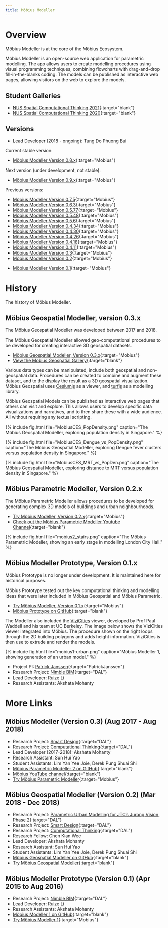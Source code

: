 ```yaml
---
title: Möbius Modeller
---
```

# Overview

Möbius Modeller is at the core of the Möbius Ecosystem. 

Möbius Modeller is an open-source web application for parametric modelling. The app allows users to
create modelling procedures using visual programming techniques, combining flowcharts with
drag-and-drop fill-in-the-blanks coding. The models can be published as interactive web pages,
allowing visitors on the web to explore the models.

## Student Galleries

* [NUS Spatial Computational Thinking 2021](https://design-automation-edu.github.io/AR2524-AY2021-Gallery/){:target="blank"}
* [NUS Spatial Computational Thinking 2020](https://design-automation-edu.github.io/AR2524-AY2020-Gallery/){:target="blank"}

## Versions

- Lead Developer (2018 - ongoing): Tung Do Phuong Bui

Current stable version:

* [Möbius Modeller Version 0.8.x](http://mobius-08.design-automation.net){:target="Mobius"}

Next version (under development, not stable):

* [Möbius Modeller Version 0.9.x](http://mobius-09.design-automation.net){:target="Mobius"}

Previous versions:

* [Möbius Modeller Version 0.7.5](https://design-automation.github.io/mobius-parametric-modeller-dev-0-7){:target="Mobius"}
* [Möbius Modeller Version 0.6.3](https://design-automation.github.io/mobius-parametric-modeller-dev-0-6){:target="Mobius"}
* [Möbius Modeller Version 0.5.77](https://design-automation.github.io/mobius-parametric-modeller-0-5-77){:target="Mobius"}
* [Möbius Modeller Version 0.5.48](https://design-automation.github.io/mobius-parametric-modeller-0-5-48){:target="Mobius"}
* [Möbius Modeller Version 0.5.6](https://design-automation.github.io/mobius-parametric-modeller-0-5-6){:target="Mobius"}
* [Möbius Modeller Version 0.4.34](https://design-automation.github.io/mobius-parametric-modeller-0-4-34){:target="Mobius"}
* [Möbius Modeller Version 0.4.30](https://design-automation.github.io/mobius-parametric-modeller-0-4-30){:target="Mobius"}
* [Möbius Modeller Version 0.4.26](https://design-automation.github.io/mobius-parametric-modeller-0-4-26){:target="Mobius"}
* [Möbius Modeller Version 0.4.18](https://design-automation.github.io/mobius-parametric-modeller-0-4-18){:target="Mobius"}
* [Möbius Modeller Version 0.4.11](https://design-automation.github.io/mobius-parametric-modeller-0-4-11){:target="Mobius"}
* [Möbius Modeller Version 0.3](https://design-automation.github.io/mobius-geospatial/editor){:target="Mobius"}
* [Möbius Modeller Version 0.2](https://design-automation.github.io/mobius-modeller){:target="Mobius"}
- [Möbius Modeller Version 0.1](https://design-automation.github.io/mobius/){:target="Mobius"}

# History

The history of Möbius Modeller.

## Möbius Geospatial Modeller, version 0.3.x

The Möbius Geospatial Modeller was developed between 2017 and 2018.

The Möbius Geospatial Modeller allowed geo-computational procedures to be developed for creating
interactive 3D geospatial datasets.

* [Möbius Geospatial Modeller, Version 0.3.x](https://design-automation.github.io/mobius-geospatial/editor){:target="Mobius"}
* [View the Möbius Geospatial Gallery](https://design-automation.github.io/mobius-geospatial/gallery){:target="blank"}

Various data types can be manipulated, include both geospatial and non-geospatial data. Procedures
can be created to combine and augment these dataset, and to the display the result as a 3D
geospatial visualization. Möbius Geospatial uses [Cesiumjs](https://cesiumjs.org/) as a viewer, and
[turfjs](http://turfjs.org/) as a modelling library. 

Möbius Geospatial Models can be published as interactive web pages that others can visit and
explore. This allows users to develop specific data visualizations and narratives, and to then share
these with a wide audience. All without requiring any textual scripting.

{% include fig.html file="MobiusCES_PopDensity.png" caption="The Möbius Geospatial Modeller,
exploring population density in Singapore." %}

{% include fig.html file="MobiusCES_Dengue_vs_PopDensity.png" caption="The Möbius Geospatial
Modeller, exploring Dengue fever clusters versus population density in Singapore." %}

{% include fig.html file="MobiusCES_MRT_vs_PopDen.png" caption="The Möbius Geospatial Modeller,
exploring distance to MRT versus population density in Singapore." %}

## Möbius Parametric Modeller, Version 0.2.x

The Möbius Parametric Modeller allows  procedures to be developed for generating complex 3D models
of buildings and urban neighbourhoods. 

* [Try Möbius Modeller, Version 0.2.x](https://design-automation.github.io/mobius-modeller){:target="Mobius"}
* [Check out the Möbius Parametric Modeller Youtube Channel](https://www.youtube.com/channel/UCNJUnZ7erTrNWnZVjvgE59g){:target="blank"}

{% include fig.html file="mobius2_stairs.png" caption="The Möbius Parametric Modeller, showing an
early stage in modelling London City Hall." %}

## Möbius Modeller Prototype, Version 0.1.x

Möbius Prototype is no longer under development. It is maintained here for historical purposes. 

Möbius Prototype tested out the key computational thinking and modelling ideas that were later
included in Möbius Geospatial and Möbius Parametric.

- [Try Möbius Modeller, Version 0.1.x](https://design-automation.github.io/mobius/){:target="Mobius"}
- [Möbius Prototype on GitHub](https://github.com/design-automation/mobius){:target="blank"}

The Modeller also included the [ViziCities](http://ww.vizicities.com/) viewer, developed by Prof
Paul Waddell and his team at UC Berkeley. The image below shows the ViziCities viewer integrated
into Möbius. The procedure shown on the right loops through the 2D building polygons and adds height
information. ViziCities is then use to extrude and render the models. 

{% include fig.html file="mobius1-urban.png" caption="Möbius Modeller 1, showing generation of an
urban model."  %}

- Project PI: [Patrick Janssen](http://patrick.janssen.name/){:target="PatrickJanssen"}
- Research Project: [Nimble BIM](https://design-automation.net/projects/nimble_bim.html){:target="DAL"}
- Lead Developer: Ruize Li
- Research Assistants: Akshata Mohanty

# More Links

## Möbius Modeller (Version 0.3) (Aug 2017 - Aug 2018)
- Research Project: [Smart Design](https://design-automation.net/projects/smart_design.html){:target="DAL"}
- Research Project: [Computational Thinking](https://design-automation.net/projects/comp_think.html){:target="DAL"}
- Lead Developer (2017-2018): Akshata Mohanty
- Research Assistant: Sun Hui Yao
- Student Assistants: Lim Yan Yee Joie, Derek Pung Shuai Shi
- [Möbius Parametric Modeller 2 on GitHub](https://github.com/phtj/mobius-modeller){:target="blank"}
- [Möbius YouTube channel](https://www.youtube.com/channel/UCNJUnZ7erTrNWnZVjvgE59g){:target="blank"}
- [Try Möbius Parametric Modeller](https://design-automation.github.io/mobius-modeller/){:target="Mobius"}

## Möbius Geospatial Modeller (Version 0.2) (Mar 2018 - Dec 2018)
- Research Project: [Parametric Urban Modelling for JTC’s Jurong Vision, Phase 2](https://design-automation.net/projects/jurong_vision_phase2.html){:target="DAL"}
- Research Project: [Smart Design](https://design-automation.net/projects/smart_design.html){:target="DAL"}
- Research Project: [Computational Thinking](https://design-automation.net/projects/comp_think.html){:target="DAL"}
- Research Fellow: Chen Kian Wee
- Lead Developer: Akshata Mohanty
- Research Assistant: Sun Hui Yao
- Student Assistants: Lim Yan Yee Joie, Derek Pung Shuai Shi
- [Möbius Geospatial Modeller on GitHub](https://github.com/design-automation/mobius-cesium){:target="blank"}
- [Try Möbius Geospatial Modeller](https://design-automation.github.io/mobius-cesium/editor){:target="blank"}

## Möbius Modeller Prototype (Version 0.1) (Apr 2015 to Aug 2016)
- Research Project: [Nimble BIM](https://design-automation.net/projects/nimble_bim.html){:target="DAL"}
- Lead Developer: Ruize Li
- Research Assistants: Akshata Mohanty
- [Möbius Modeller 1 on GitHub](https://github.com/design-automation/mobius){:target="blank"}
- [Try Möbius Modeller 1](https://design-automation.github.io/mobius/){:target="Mobius"}


